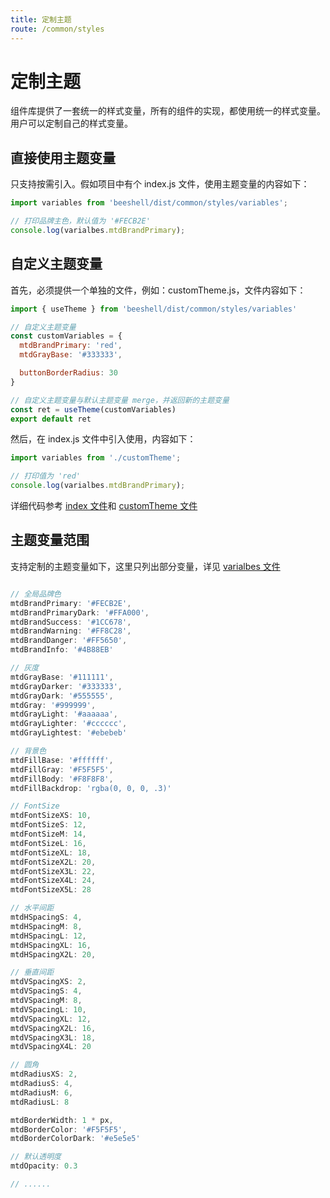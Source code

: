 ```yaml
---
title: 定制主题
route: /common/styles
---
```


# 定制主题

组件库提供了一套统一的样式变量，所有的组件的实现，都使用统一的样式变量。用户可以定制自己的样式变量。

## 直接使用主题变量

只支持按需引入。假如项目中有个 index.js 文件，使用主题变量的内容如下：

```js
import variables from 'beeshell/dist/common/styles/variables';

// 打印品牌主色，默认值为 '#FECB2E'
console.log(varialbes.mtdBrandPrimary);
```

## 自定义主题变量

首先，必须提供一个单独的文件，例如：customTheme.js，文件内容如下：

```js
import { useTheme } from 'beeshell/dist/common/styles/variables'

// 自定义主题变量
const customVariables = {
  mtdBrandPrimary: 'red',
  mtdGrayBase: '#333333',

  buttonBorderRadius: 30
}

// 自定义主题变量与默认主题变量 merge，并返回新的主题变量
const ret = useTheme(customVariables)
export default ret

```

然后，在 index.js 文件中引入使用，内容如下：

```js
import variables from './customTheme';

// 打印值为 'red'
console.log(varialbes.mtdBrandPrimary);
```

详细代码参考 [index 文件](https://github.com/Meituan-Dianping/beeshell/tree/master/examples/index.ts)和 [customTheme 文件](https://github.com/Meituan-Dianping/beeshell/tree/master/examples/customTheme.ts)


## 主题变量范围

支持定制的主题变量如下，这里只列出部分变量，详见 [varialbes 文件](https://github.com/Meituan-Dianping/beeshell/tree/master/src/common/styles/variables.ts)

```js

// 全局品牌色
mtdBrandPrimary: '#FECB2E',
mtdBrandPrimaryDark: '#FFA000',
mtdBrandSuccess: '#1CC678',
mtdBrandWarning: '#FF8C28',
mtdBrandDanger: '#FF5650',
mtdBrandInfo: '#4B88EB'

// 灰度
mtdGrayBase: '#111111',
mtdGrayDarker: '#333333',
mtdGrayDark: '#555555',
mtdGray: '#999999',
mtdGrayLight: '#aaaaaa',
mtdGrayLighter: '#cccccc',
mtdGrayLightest: '#ebebeb'

// 背景色
mtdFillBase: '#ffffff',
mtdFillGray: '#F5F5F5',
mtdFillBody: '#F8F8F8',
mtdFillBackdrop: 'rgba(0, 0, 0, .3)'

// FontSize
mtdFontSizeXS: 10,
mtdFontSizeS: 12,
mtdFontSizeM: 14,
mtdFontSizeL: 16,
mtdFontSizeXL: 18,
mtdFontSizeX2L: 20,
mtdFontSizeX3L: 22,
mtdFontSizeX4L: 24,
mtdFontSizeX5L: 28

// 水平间距
mtdHSpacingS: 4,
mtdHSpacingM: 8,
mtdHSpacingL: 12,
mtdHSpacingXL: 16,
mtdHSpacingX2L: 20,

// 垂直间距
mtdVSpacingXS: 2,
mtdVSpacingS: 4,
mtdVSpacingM: 8,
mtdVSpacingL: 10,
mtdVSpacingXL: 12,
mtdVSpacingX2L: 16,
mtdVSpacingX3L: 18,
mtdVSpacingX4L: 20

// 圆角
mtdRadiusXS: 2,
mtdRadiusS: 4,
mtdRadiusM: 6,
mtdRadiusL: 8

mtdBorderWidth: 1 * px,
mtdBorderColor: '#F5F5F5',
mtdBorderColorDark: '#e5e5e5'

// 默认透明度
mtdOpacity: 0.3

// ......
```
